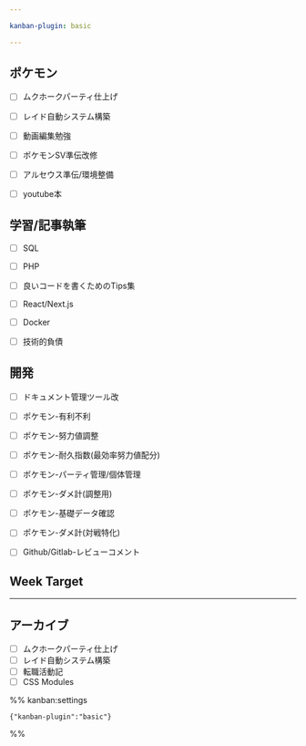 ```yaml
---

kanban-plugin: basic

---
```


## ポケモン

- [ ] ムクホークパーティ仕上げ
- [ ] レイド自動システム構築
- [ ] 動画編集勉強
- [ ] ポケモンSV準伝改修
- [ ] アルセウス準伝/環境整備
- [ ] youtube本


## 学習/記事執筆

- [ ] SQL
- [ ] PHP
- [ ] 良いコードを書くためのTips集
- [ ] React/Next.js
- [ ] Docker
- [ ] 技術的負債


## 開発

- [ ] ドキュメント管理ツール改
- [ ] ポケモン-有利不利
- [ ] ポケモン-努力値調整
- [ ] ポケモン-耐久指数(最効率努力値配分)
- [ ] ポケモン-パーティ管理/個体管理
- [ ] ポケモン-ダメ計(調整用)
- [ ] ポケモン-基礎データ確認
- [ ] ポケモン-ダメ計(対戦特化)
- [ ] Github/Gitlab-レビューコメント


## Week Target



***

## アーカイブ

- [ ] ムクホークパーティ仕上げ
- [ ] レイド自動システム構築
- [ ] 転職活動記
- [ ] CSS Modules

%% kanban:settings
```
{"kanban-plugin":"basic"}
```
%%